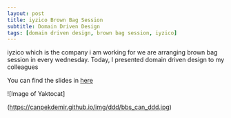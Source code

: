 ```yaml
---
layout: post
title: iyzico Brown Bag Session
subtitle: Domain Driven Design
tags: [domain driven design, brown bag session, iyzico]
---
```

iyzico which is the company i am working for we are arranging brown bag session in every wednesday.
Today, I presented domain driven design to my colleagues

You can find the slides in [here](https://www.slideshare.net/canpekdemir/domain-driven-design-71055163)

![Image of Yaktocat]

(https://canpekdemir.github.io/img/ddd/bbs_can_ddd.jpg)

